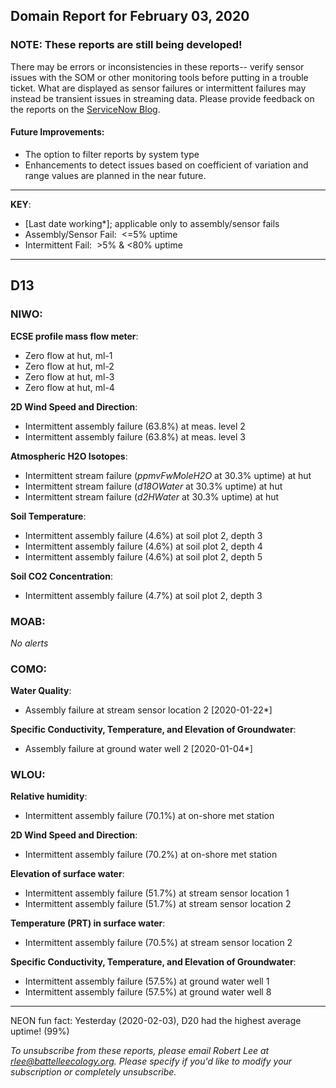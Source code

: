 ## Domain Report for February 03, 2020


### NOTE: These reports are still being developed!
There may be errors or inconsistencies in these reports-- verify sensor issues with the SOM or other monitoring tools before putting in a trouble ticket. What are displayed as sensor failures or intermittent failures may instead be transient issues in streaming data.
Please provide feedback on the reports on the [ServiceNow Blog](https://neon.service-now.com/community?id=community_blog&sys_id=9b4fbe8adbed734017ecf9041d9619be).

#### Future Improvements: 
 - The option to filter reports by system type 
 - Enhancements to detect issues based on coefficient of variation and range values are planned in the near future.

***

**KEY**:

 - [Last date working*]; applicable only to assembly/sensor fails
 - Assembly/Sensor Fail:&nbsp;&nbsp;<=5% uptime
 - Intermittent Fail:&nbsp;&nbsp;>5% & <80% uptime

***
## D13

### NIWO:

**ECSE profile mass flow meter**:
 - Zero flow at hut, ml-1
 - Zero flow at hut, ml-2
 - Zero flow at hut, ml-3
 - Zero flow at hut, ml-4

**2D Wind Speed and Direction**:
 - Intermittent assembly failure (63.8%) at meas. level 2
 - Intermittent assembly failure (63.8%) at meas. level 3

**Atmospheric H2O Isotopes**:
 - Intermittent stream failure (_ppmvFwMoleH2O_ at 30.3% uptime) at hut
 - Intermittent stream failure (_d18OWater_ at 30.3% uptime) at hut
 - Intermittent stream failure (_d2HWater_ at 30.3% uptime) at hut

**Soil Temperature**:
 - Intermittent assembly failure (4.6%) at soil plot 2, depth 3
 - Intermittent assembly failure (4.6%) at soil plot 2, depth 4
 - Intermittent assembly failure (4.6%) at soil plot 2, depth 5

**Soil CO2 Concentration**:
 - Intermittent assembly failure (4.7%) at soil plot 2, depth 3

### MOAB:

_No alerts_

### COMO:

**Water Quality**:
 - Assembly failure at stream sensor location 2 [2020-01-22*]

**Specific Conductivity, Temperature, and Elevation of Groundwater**:
 - Assembly failure at ground water well 2 [2020-01-04*]

### WLOU:

**Relative humidity**:
 - Intermittent assembly failure (70.1%) at on-shore met station

**2D Wind Speed and Direction**:
 - Intermittent assembly failure (70.2%) at on-shore met station

**Elevation of surface water**:
 - Intermittent assembly failure (51.7%) at stream sensor location 1
 - Intermittent assembly failure (51.7%) at stream sensor location 2

**Temperature (PRT) in surface water**:
 - Intermittent assembly failure (70.5%) at stream sensor location 2

**Specific Conductivity, Temperature, and Elevation of Groundwater**:
 - Intermittent assembly failure (57.5%) at ground water well 1
 - Intermittent assembly failure (57.5%) at ground water well 8

***
NEON fun fact: Yesterday (2020-02-03), D20 had the highest average uptime! (99%)

_To unsubscribe from these reports, please email Robert Lee at rlee@battelleecology.org. Please specify if you'd like to modify your subscription or completely unsubscribe._
